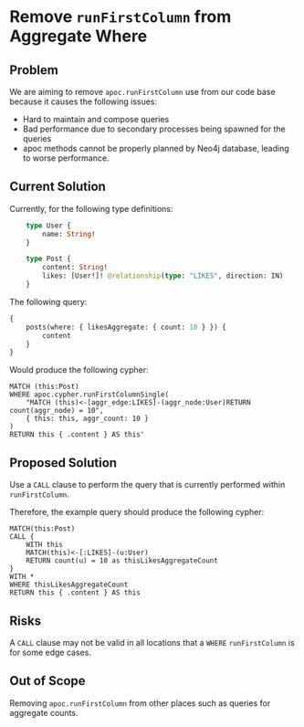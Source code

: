 # Remove `runFirstColumn` from Aggregate Where

## Problem

We are aiming to remove `apoc.runFirstColumn` use from our code base because it causes the following issues:
* Hard to maintain and compose queries
* Bad performance due to secondary processes being spawned for the queries
* apoc methods cannot be properly planned by Neo4j database, leading to worse performance.

## Current Solution

Currently, for the following type definitions:

```graphql
    type User {
        name: String!
    }

    type Post {
        content: String!
        likes: [User!]! @relationship(type: "LIKES", direction: IN)
    }
```

The following query:

```graphql
{
	posts(where: { likesAggregate: { count: 10 } }) {
		content
	}
}
```

Would produce the following cypher:

```cypher
MATCH (this:Post)
WHERE apoc.cypher.runFirstColumnSingle(
    "MATCH (this)<-[aggr_edge:LIKES]-(aggr_node:User)RETURN count(aggr_node) = 10",
    { this: this, aggr_count: 10 }
)
RETURN this { .content } AS this'
```

## Proposed Solution

Use a `CALL` clause to perform the query that is currently performed within `runFirstColumn`.

Therefore, the example query should produce the following cypher:

```cypher
MATCH(this:Post)
CALL {
    WITH this
    MATCH(this)<-[:LIKES]-(u:User)
    RETURN count(u) = 10 as thisLikesAggregateCount
}
WITH *
WHERE thisLikesAggregateCount
RETURN this { .content } AS this
```

## Risks

A `CALL` clause may not be valid in all locations that a `WHERE` `runFirstColumn` is for some edge cases.

## Out of Scope

Removing `apoc.runFirstColumn` from other places such as queries for aggregate counts.
